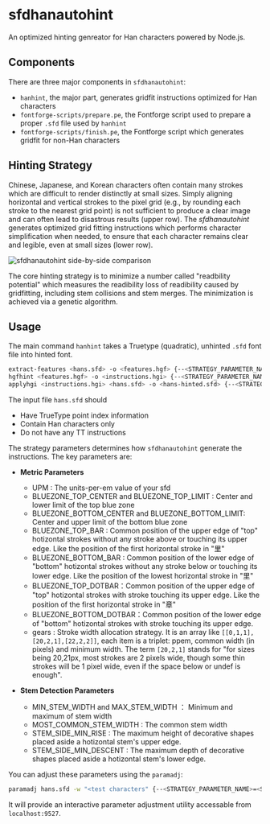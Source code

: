 sfdhanautohint
=========================

An optimized hinting genreator for Han characters powered by Node.js.

Components
-------------------------
There are three major components in `sfdhanautohint`:

- `hanhint`, the major part, generates gridfit instructions optimized for Han characters
- `fontforge-scripts/prepare.pe`, the Fontforge script used to prepare a proper `.sfd` file used by `hanhint`
- `fontforge-scripts/finish.pe`, the Fontforge script which generates gridfit for non-Han characters

Hinting Strategy
-------------------------
Chinese, Japanese, and Korean characters often contain many strokes which are difficult to render distinctly at small sizes. Simply aligning horizontal and vertical strokes to the pixel grid (e.g., by rounding each stroke to the nearest grid point) is not sufficient to produce a clear image and can often lead to disastrous results (upper row). The *sfdhanautohint* generates optimized grid fitting instructions which performs character simplification when needed, to ensure that each character remains clear and legible, even at small sizes (lower row).

![sfdhanautohint side-by-side comparison](https://raw.githubusercontent.com/be5invis/sfdhanautohint/master/example-img/example.png)

The core hinting strategy is to minimize a number called "readbility potential" which measures the readibility loss of readibility caused by gridfitting, including stem collisions and stem merges. The minimization is achieved via a genetic algorithm.


Usage
-------------------------
The main command `hanhint` takes a Truetype (quadratic), unhinted `.sfd` font file into hinted font.

```bash
extract-features <hans.sfd> -o <features.hgf> {--<STRATEGY_PARAMETER_NAME>=<STRATEGY_PARAMETER_VALUE>}
hgfhint <features.hgf> -o <instructions.hgi> {--<STRATEGY_PARAMETER_NAME>=<STRATEGY_PARAMETER_VALUE>}
applyhgi <instructions.hgi> <hans.sfd> -o <hans-hinted.sfd> {--<STRATEGY_PARAMETER_NAME>=<STRATEGY_PARAMETER_VALUE>}
```

The input file `hans.sfd` should

* Have TrueType point index information
* Contain Han characters only
* Do not have any TT instructions

The strategy parameters determines how `sfdhanautohint` generate the instructions. The key parameters are:

* **Metric Parameters**
	* UPM : The units-per-em value of your sfd
	* BLUEZONE_TOP_CENTER and BLUEZONE_TOP_LIMIT : Center and lower limit of the top blue zone
	* BLUEZONE_BOTTOM_CENTER and BLUEZONE_BOTTOM_LIMIT: Center and upper limit of the bottom blue zone
	* BLUEZONE_TOP_BAR : Common position of the upper edge of "top" hotizontal strokes without any stroke above or touching its upper edge. Like the position of the first horizontal stroke in "里"
	* BLUEZONE_BOTTOM_BAR : Common position of the lower edge of "bottom" hotizontal strokes without any stroke below or touching its lower edge. Like the position of the lowest horizontal stroke in "里"
	* BLUEZONE_TOP_DOTBAR：Common position of the upper edge of "top" hotizontal strokes with stroke touching its upper edge. Like the position of the first horizontal stroke in "章"
	* BLUEZONE_BOTTOM_DOTBAR：Common position of the lower edge of "bottom" hotizontal strokes with stroke touching its upper edge.
	* gears : Stroke width allocation strategy. It is an array like `[[0,1,1],[20,2,1],[22,2,2]]`, each item is a triplet: ppem, common width (in pixels) and minimum width. The term `[20,2,1]` stands for "for sizes being 20,21px, most strokes are 2 pixels wide, though some thin strokes will be 1 pixel wide, even if the space below or undef is enough".

* **Stem Detection Parameters**
	* MIN_STEM_WIDTH and MAX_STEM_WIDTH ： Minimum and maximum of stem width
	* MOST_COMMON_STEM_WIDTH : The common stem width
	* STEM_SIDE_MIN_RISE : The maximum height of decorative shapes placed aside a hotizontal stem's upper edge.
	* STEM_SIDE_MIN_DESCENT : The maximum depth of decorative shapes placed aside a hotizontal stem's lower edge.

You can adjust these parameters using the `paramadj`:

```bash
paramadj hans.sfd -w "<test characters" {--<STRATEGY_PARAMETER_NAME>=<STRATEGY_PARAMETER_VALUE>}
```

It will provide an interactive parameter adjustment utility accessable from `localhost:9527`.
